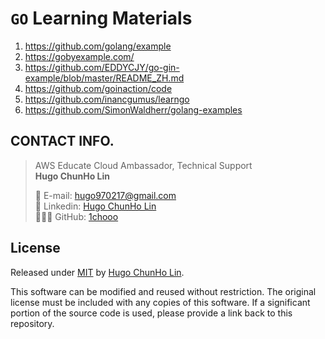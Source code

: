 # `GO` Learning Materials

1. https://github.com/golang/example
2. https://gobyexample.com/
3. https://github.com/EDDYCJY/go-gin-example/blob/master/README_ZH.md
4. https://github.com/goinaction/code
5. https://github.com/inancgumus/learngo
6. https://github.com/SimonWaldherr/golang-examples

## CONTACT INFO.

> AWS Educate Cloud Ambassador, Technical Support </br>
> **Hugo ChunHo Lin**
> 
> <aside>
>   📩 E-mail: <a href="mailto:hugo970217@gmail.com">hugo970217@gmail.com</a>
> <br>
>   🧳 Linkedin: <a href="https://www.linkedin.com/in/1chooo/">Hugo ChunHo Lin</a>
> <br>
>   👨🏻‍💻 GitHub: <a href="https://github.com/1chooo">1chooo</a>
>    
> </aside>

## License
Released under [MIT](./LICENSE) by [Hugo ChunHo Lin](https://github.com/1chooo).

This software can be modified and reused without restriction.
The original license must be included with any copies of this software.
If a significant portion of the source code is used, please provide a link back to this repository.
